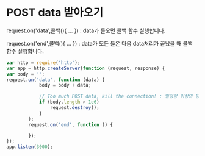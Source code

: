 # POST data 받아오기

request.on('data',콜백(){ ... }) : data가 들오면 콜백 함수 실행합니다.

request.on('end',콜백(){ ... }) : data가 모든 들온 다음 data처리가 끝났을 때 콜백 함수 실행합니다. 
```js
var http = require('http');
var app = http.createServer(function (request, response) {
var body = '';
request.on('data', function (data) {
            body = body + data;

            // Too much POST data, kill the connection! : 일정량 이상의 방대한 data가 들어오며 요청을 도중에 끝낸다.
            if (body.length > 1e6) 
                request.destroy();
            }
        );
        request.on('end', function () {

        });
});
app.listen(3000);
```